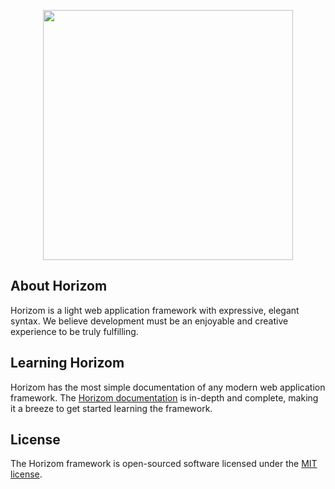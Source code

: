 <p align="center"><img src="https://horizom.github.io/img/horizom-logo-color.svg" width="400"></p>

## About Horizom

Horizom is a light web application framework with expressive, elegant syntax. We believe development must be an enjoyable and creative experience to be truly fulfilling.

## Learning Horizom

Horizom has the most simple documentation of any modern web application framework. The [Horizom documentation](https://horizom.github.io) is in-depth and complete, making it a breeze to get started learning the framework.

## License

The Horizom framework is open-sourced software licensed under the [MIT license](LICENSE.md).
